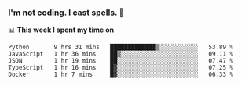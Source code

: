 ### I'm not coding. I cast spells. 🎩

📊 **This week I spent my time on**
<!--START_SECTION:waka-->
```text
Python       9 hrs 31 mins   █████████████▒░░░░░░░░░░░   53.89 % 
JavaScript   1 hr 36 mins    ██▒░░░░░░░░░░░░░░░░░░░░░░   09.11 % 
JSON         1 hr 19 mins    ██░░░░░░░░░░░░░░░░░░░░░░░   07.47 % 
TypeScript   1 hr 16 mins    █▓░░░░░░░░░░░░░░░░░░░░░░░   07.25 % 
Docker       1 hr 7 mins     █▓░░░░░░░░░░░░░░░░░░░░░░░   06.33 % 
```
<!--END_SECTION:waka-->

